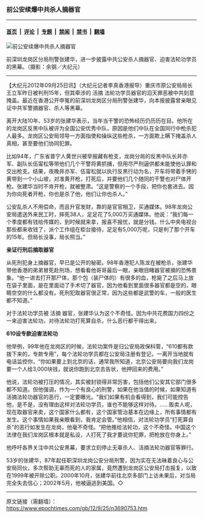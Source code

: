 ### 前公安续爆中共杀人摘器官

---

#### [首页](../../../..?n3690753) &nbsp;|&nbsp; [评论](../../../../../epoch-comment?n3690753) &nbsp;|&nbsp; [专题](../../../../../epoch-special?n3690753) &nbsp;|&nbsp; [禁闻](../../../../../epoch-news?n3690753) &nbsp;|&nbsp; [禁书](../../../../../books?n3690753) &nbsp;|&nbsp; [翻墙](https://github.com/gfw-breaker/nogfw/blob/master/README.md?n3690753)


<div><img alt="前公安续爆中共杀人摘器官" class="attachment-djy_600_400 size-djy_600_400 wp-post-image" src="https://i.epochtimes.com/assets/uploads/2012/09/1209242310262214.jpg"/>
<div class="caption">
 <p>
  前深圳龙岗区分局刑警张建华，进一步披露中共公安杀人摘器官、迫害法轮功学员的黑幕。（摄影：余钢／大纪元）
 </p>
</div></div><hr/><div class="post_content" id="artbody" itemprop="articleBody">
 <!-- article content begin -->
 <p>
  【大纪元2012年09月25日讯】（大纪元记者李真香港报导）重庆市原公安局局长王立军昨日被判刑15年，但其牵涉的
  <ok href="https://www.epochtimes.com/gb/tag/%E6%B4%BB%E6%91%98.html">
   活摘
  </ok>
  法轮功学员器官的滔天罪恶被中共刻意掩盖。最近在香港公开申冤的前深圳龙岗区分局刑警张建华，向本报披露曾亲眼见证中共军警摘器官、杀人等黑幕。
 </p>
 <p>
  离开大陆10年、53岁的张建华表示，当年当干警的恐怖经历仍历历在目。他所在的龙岗区反黑中队被评为全国公安优秀中队，原因是他们中队在全国同行中枪杀犯人最多。龙岗区公安局领导一方面指使和操纵这些枪杀，一方面欺上瞒下掩盖杀人真相，甚至要他们协同犯罪。
 </p>
 <p>
  比如94年，广东省普宁人黄世兴被举报藏有枪支，龙岗分局的反黑中队长井亦军、副队长伍甯松等带他们几个干警将黄抓捕，但用尽严刑逼供都未能使他认罪和交出枪支。结果，夜晚井亦军、伍甯松就以执行反黑行动为名，开车将带着手铐的黄带到一个小山坡，对准黄开枪，打死后，并要他们几个随同的干警也对尸体开枪。张建华当时不肯开枪，就被整肃。“这是警察的一个手段，把你也套进去。因为你向死者开枪，你也是杀了他，他们让你也杀人。”
 </p>
 <p>
  公安乱杀人不用偿命，而且升官发财，靠的是官官相卫，买通媒体。98年龙岗公安局遣送外来民工时，摔死38人，足足花了5,000万买通媒体。他说：“我们每一个季度都有钱给传媒的，到时候就来拿，报喜不报忧，就是分钱。什么中央电视台那些都来收钱了，派个工作组在柜台接待，足足有5,000万呢，只是判了那个开车的15年。但局长没事，局长照当。”
 </p>
 <p>
  <b>
   亲证行刑后摘取器官
  </b>
 </p>
 <p>
  从死刑犯身上摘器官，早已是公开的秘密。98年香港犯人陈龙在被枪杀，张建华带他香港的弟弟冒死赴刑场，想看看他哥哥最后一眼，亲眼目睹器官被摘的恐怖景象。“他一进去打开那尸体，那个包（装尸体的）有很多的血，枪毙了之后马上放在袋子里面，是在里面动了手术切了器官，因为他看到里面很多器官都是空的，眼睛空空的什么都没有。死刑犯取器官很正常，因为这些都是武警的车，一般的医生都不知道。”
 </p>
 <p>
  对于法轮功学员被
  <ok href="https://www.epochtimes.com/gb/tag/%E6%B4%BB%E6%91%98.html">
   活摘
  </ok>
  器官，张建华认为这个不奇怪。因为中共花费国力四份之一来迫害法轮功，对待法轮功打死算自杀，什么恶行都干得出来。
 </p>
 <p>
  <b>
   610设专款迫害法轮功
  </b>
 </p>
 <p>
  他举例，99年他在龙岗区的时候，法轮功案件是归公安局政保科管，“610都有款拨下来的，专款专用”，每个法轮功学员都在公安局注册有登记，一离开当地就有电话监控你，“你如果要上到北京的话，通常我所知道，北京公安局要向我们龙岗要一个人给3,000块钱，就说你跑到北京去告状，他押回来的费用。”
 </p>
 <p>
  他说，法轮功被打压的情况，其实被封锁得非常厉害，包括他们公安其它部门很多都不知道。但他强调，作为一个有良心的刑警，如果在他当值的时候，如果知道有活摘法轮功器官的恶行，一定要曝光。“我们如果有机会看得到，我们可能控告他，是不是，没有理由这样对法轮功学员，谁也不能够这样对待。……贩卖人呢，现在取器官来卖，这个国家什么都有，这个国家管治基本在边缘上，所有事情都有发生。这个事情如果我亲眼看到，我肯定会管。”他相信，对法轮功学员“打死算自杀”的恶行如发生在龙岗，他毫不奇怪。“把他推给法轮功，这个不奇怪。中国这个法律在我们龙岗区根本就是私设，人打死了我才要说你犯罪，把枪放在你身上。”
 </p>
 <p>
  他呼吁各界关注中共公安黑幕，要求立刻停止无辜杀人、活摘法轮功器官等罪行。
 </p>
 <p>
  53岁的张建华，87年起任职深圳龙岗公安分局刑警，因为实在无法昧着良心与公安局同伙，多次帮助无辜而死的人的家属，竟然遭到龙岗区公安局打击报复，以致在1999年被开除公职。2000年10月，张建华前往北京多部门上访未果后，对当局完全失去信心；2002年5月，他被逼逃到美国。◇
 </p>
 <p>
  <!-- article content end -->
  <div id="below_article_ad">
  </div>
 </p>
</div>


---

原文链接（需翻墙）：https://www.epochtimes.com/gb/12/9/25/n3690753.htm